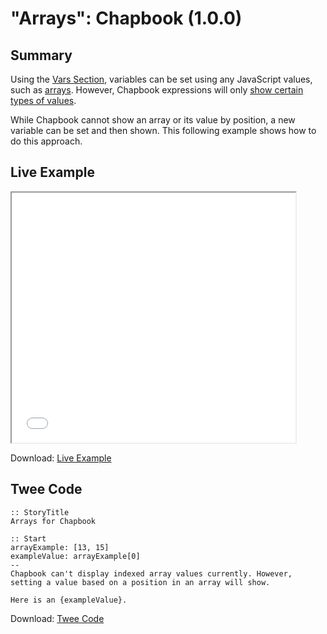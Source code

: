 # "Arrays": Chapbook (1.0.0)

## Summary

Using the [Vars Section](https://klembot.github.io/chapbook/guide/state/the-vars-section.html), variables can be set using any JavaScript values, such as [arrays](https://developer.mozilla.org/en-US/docs/Web/JavaScript/Reference/Global_Objects/Array). However, Chapbook expressions will only [show certain types of values](https://klembot.github.io/chapbook/guide/state/displaying-variables.html).

While Chapbook cannot show an array or its value by position, a new variable can be set and then shown. This following example shows how to do this approach.

## Live Example

<section>
<iframe src="chapbook_arrays_example.html" height=400 width=90%></iframe>

Download: <a href="chapbook_arrays_example.html" target="_blank">Live Example</a>
</section>

## Twee Code

```
:: StoryTitle
Arrays for Chapbook

:: Start
arrayExample: [13, 15]
exampleValue: arrayExample[0]
--
Chapbook can't display indexed array values currently. However, setting a value based on a position in an array will show.

Here is an {exampleValue}.

```

Download: <a href="chapbook_arrays_twee.txt" target="_blank">Twee Code</a>
